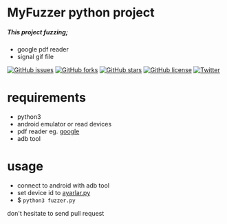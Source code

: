 # MyFuzzer python project
##### This project fuzzing;
- google pdf reader
- signal gif file

[![GitHub issues](https://img.shields.io/github/issues/MucahitSaratar/myfuzzer)](https://github.com/MucahitSaratar/myfuzzer/issues)  [![GitHub forks](https://img.shields.io/github/forks/MucahitSaratar/myfuzzer)](https://github.com/MucahitSaratar/myfuzzer/network) [![GitHub stars](https://img.shields.io/github/stars/MucahitSaratar/myfuzzer)](https://github.com/MucahitSaratar/myfuzzer/stargazers) [![GitHub license](https://img.shields.io/github/license/MucahitSaratar/myfuzzer)](https://github.com/MucahitSaratar/myfuzzer/blob/main/LICENSE) [![Twitter](https://img.shields.io/twitter/url?style=social&url=https%3A%2F%2Ftwitter.com%2F0x00deadbeef)](https://twitter.com/intent/tweet?text=Wow:&url=https%3A%2F%2Fgithub.com%2FMucahitSaratar%2Fmyfuzzer)

# requirements
 - python3
 - android emulator or read devices
 - pdf reader eg. [google](https://play.google.com/store/apps/details?id=com.google.android.apps.pdfviewer&hl=en_US&gl=RU)
 - adb tool

# usage
- connect to android with adb tool
- set device id to [ayarlar.py](https://github.com/MucahitSaratar/myfuzzer/blob/main/ayarlar.py)
- $ ```python3 fuzzer.py```

 don't hesitate to send pull request

